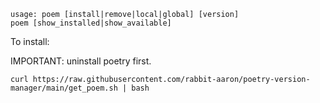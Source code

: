 ```
usage: poem [install|remove|local|global] [version]
poem [show_installed|show_available]
```

To install:

IMPORTANT: uninstall poetry first.

```shell
curl https://raw.githubusercontent.com/rabbit-aaron/poetry-version-manager/main/get_poem.sh | bash
```
